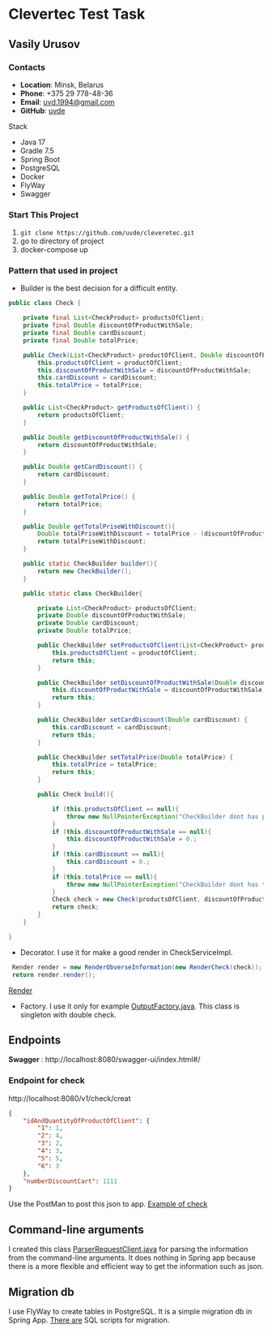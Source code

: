 # Clevertec Test Task

## Vasily Urusov

### Contacts
- __Location__: Minsk, Belarus
- __Phone__: +375 29 778-48-36
- __Email__: uvd.1994@gmail.com
- __GitHub__: [uvde](https://github.com/uvde)


Stack

+ Java 17
+ Gradle 7.5
+ Spring Boot
+ PostgreSQL
+ Docker
+ FlyWay
+ Swagger

### Start This Project
1. ```git clone https://github.com/uvde/cleveretec.git```
2. go to directory of project 
3. docker-compose up


### Pattern that used in project
- Builder
is the best decision for a difficult entity.
```java
public class Check {

    private final List<CheckProduct> productsOfClient;
    private final Double discountOfProductWithSale;
    private final Double cardDiscount;
    private final Double totalPrice;

    public Check(List<CheckProduct> productOfClient, Double discountOfProductWithSale, Double cardDiscount, Double totalPrice) {
        this.productsOfClient = productOfClient;
        this.discountOfProductWithSale = discountOfProductWithSale;
        this.cardDiscount = cardDiscount;
        this.totalPrice = totalPrice;
    }

    public List<CheckProduct> getProductsOfClient() {
        return productsOfClient;
    }

    public Double getDiscountOfProductWithSale() {
        return discountOfProductWithSale;
    }

    public Double getCardDiscount() {
        return cardDiscount;
    }

    public Double getTotalPrice() {
        return totalPrice;
    }

    public Double getTotalPriseWithDiscount(){
        Double totalPriseWithDiscount = totalPrice - (discountOfProductWithSale + cardDiscount);
        return totalPriseWithDiscount;
    }

    public static CheckBuilder builder(){
        return new CheckBuilder();
    }

    public static class CheckBuilder{

        private List<CheckProduct> productsOfClient;
        private Double discountOfProductWithSale;
        private Double cardDiscount;
        private Double totalPrice;

        public CheckBuilder setProductsOfClient(List<CheckProduct> productOfClient) {
            this.productsOfClient = productOfClient;
            return this;
        }

        public CheckBuilder setDiscountOfProductWithSale(Double discountOfProductWithSale) {
            this.discountOfProductWithSale = discountOfProductWithSale;
            return this;
        }

        public CheckBuilder setCardDiscount(Double cardDiscount) {
            this.cardDiscount = cardDiscount;
            return this;
        }

        public CheckBuilder setTotalPrice(Double totalPrice) {
            this.totalPrice = totalPrice;
            return this;
        }

        public Check build(){

            if (this.productsOfClient == null){
                throw new NullPointerException("CheckBuilder dont has productOfClient");
            }
            if (this.discountOfProductWithSale == null){
                this.discountOfProductWithSale = 0.;
            }
            if (this.cardDiscount == null){
                this.cardDiscount = 0.;
            }
            if (this.totalPrice == null){
                throw new NullPointerException("CheckBuilder dont has totalPrice");
            }
            Check check = new Check(productsOfClient, discountOfProductWithSale, cardDiscount, totalPrice);
            return check;
        }
    }

}
```
- Decorator.
I use it for make a good render in CheckServiceImpl.
```java
 Render render = new RenderObverseInformation(new RenderCheck(check));
 return render.render();
```
[Render](https://github.com/uvde/cleveretec/blob/63a9a8aa41289dd3ec9abb9ab564bf4627689cb9/src/main/java/ru/clevertec/vasili/urusov/render)
- Factory. 
I use it only for example 
[OutputFactory.java](https://github.com/uvde/cleveretec/blob/63a9a8aa41289dd3ec9abb9ab564bf4627689cb9/src/main/java/ru/clevertec/vasili/urusov/output/OutputFactory.java).
This class is singleton with double check.

## Endpoints

 __Swagger__ : http://localhost:8080/swagger-ui/index.html#/

### Endpoint for check

http://localhost:8080/v1/check/creat
```json
{
    "idAndQuantityOfProductOfClient": {
        "1": 1,
        "2": 4,
        "3": 2,
        "4": 3,
        "5": 5,
        "6": 3
    },
    "numberDiscountCart": 1111
}
```
Use the PostMan to post this json to app.
[Example of check](https://github.com/uvde/cleveretec/blob/cd058476c2052e2a596af242d2f68f9acd93f0e4/data/check.txt)

## Command-line arguments
I created this class [ParserRequestClient.java](https://github.com/uvde/cleveretec/blob/9ef54cfadcddeeced9886b022f02772b09c21169/src/main/java/ru/clevertec/vasili/urusov/util/ParserRequestClient.java) for parsing the information from the command-line arguments.
It does nothing in Spring app because there is a more flexible and efficient way to get the  information such as json.

## Migration db
I use FlyWay to create tables in PostgreSQL. It is a simple migration db in Spring App. 
[There are](https://github.com/uvde/cleveretec/blob/0e45683ec53da607db4ebbe7dc49a4f56e1f2359/src/main/resources/db/migration) SQL scripts for migration.